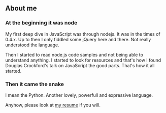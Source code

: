 ## About me
### At the beginning it was node 

My first deep dive in JavaScript was through nodejs. It was in the times of 
0.4.x. Up to then I only fiddled some jQuery here and there. Not really understood the language.

Then I started to read node.js code samples and not being able to understand anything. 
I started to look for resources and that's how I found Douglas Crockford's talk on JavaScript the good parts. 
That's how it all started.

### Then it came the snake

I mean the Python. Another lovely, powerfull and expressive language.

Anyhow, please look at [my resume](https://docs.google.com/document/d/1h5BDqNI2YrQaCknBqcJMVV_nwj2X7HJF0of0NBzZ1No/edit?usp=sharing) if you will.